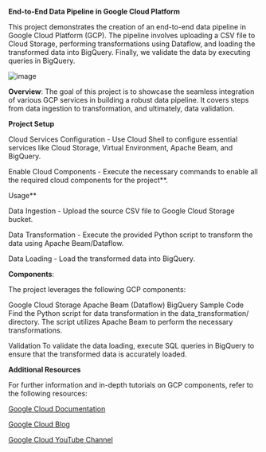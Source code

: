 **End-to-End Data Pipeline in Google Cloud Platform**


This project demonstrates the creation of an end-to-end data pipeline in Google Cloud Platform (GCP). The pipeline involves uploading a CSV file to Cloud Storage, performing transformations using Dataflow, and loading the transformed data into BigQuery. Finally, we validate the data by executing queries in BigQuery.

![image](https://github.com/Atharva-Bodhankar/GCP/assets/92572655/ff141843-245b-4377-91ee-30bd5b3fc488)


**Overview**: 
The goal of this project is to showcase the seamless integration of various GCP services in building a robust data pipeline. It covers steps from data ingestion to transformation, and ultimately, data validation.

**Project Setup**

Cloud Services Configuration - Use Cloud Shell to configure essential services like Cloud Storage, Virtual Environment, Apache Beam, and BigQuery.

Enable Cloud Components - Execute the necessary commands to enable all the required cloud components for the project**.

Usage**

Data Ingestion - Upload the source CSV file to Google Cloud Storage bucket.

Data Transformation - Execute the provided Python script to transform the data using Apache Beam/Dataflow.


Data Loading - Load the transformed data into BigQuery.


**Components**:

The project leverages the following GCP components:

Google Cloud Storage
Apache Beam (Dataflow)
BigQuery
Sample Code
Find the Python script for data transformation in the data_transformation/ directory. The script utilizes Apache Beam to perform the necessary transformations.

Validation
To validate the data loading, execute SQL queries in BigQuery to ensure that the transformed data is accurately loaded.

**Additional Resources**

For further information and in-depth tutorials on GCP components, refer to the following resources:

[Google Cloud Documentation](https://cloud.google.com/docs)

[Google Cloud Blog](https://cloud.google.com/blog)

[Google Cloud YouTube Channel](https://www.youtube.com/user/googlecloudplatform)
